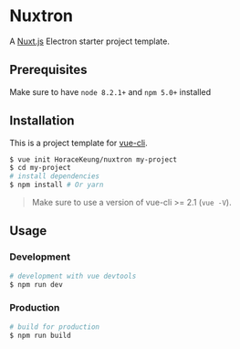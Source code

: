 # Nuxtron

A [Nuxt.js](https://github.com/nuxt/nuxt.js) Electron starter project template.

## Prerequisites

Make sure to have `node 8.2.1+` and `npm 5.0+` installed

## Installation

This is a project template for [vue-cli](https://github.com/vuejs/vue-cli).

``` bash
$ vue init HoraceKeung/nuxtron my-project  
$ cd my-project                     
# install dependencies
$ npm install # Or yarn
```

> Make sure to use a version of vue-cli >= 2.1 (`vue -V`).

## Usage

### Development

``` bash
# development with vue devtools
$ npm run dev
```

### Production

``` bash
# build for production
$ npm run build
```

